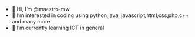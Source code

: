 - 👋 Hi, I’m @maestro-mw
- 👀 I’m interested in coding using python,java, javascript,html,css,php,c++ and many more
- 🌱 I’m currently learning ICT in general
<!---
maestro-mw/maestro-mw is a ✨ special ✨ repository because its `README.md` (this file) appears on your GitHub profile.
You can click the Preview link to take a look at your changes.
--->
